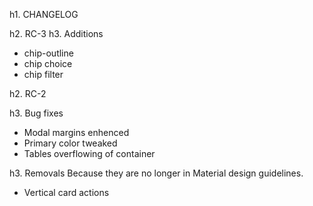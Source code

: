 h1. CHANGELOG

h2. RC-3
h3. Additions
* chip-outline
* chip choice
* chip filter

h2. RC-2

h3. Bug fixes
* Modal margins enhenced
* Primary color tweaked
* Tables overflowing of container

h3. Removals
Because they are no longer in Material design guidelines.

* Vertical card actions